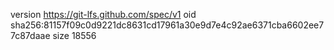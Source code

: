 version https://git-lfs.github.com/spec/v1
oid sha256:81157f09c0d9221dc8631cd17961a30e9d7e4c92ae6371cba6602ee77c87daae
size 18556
